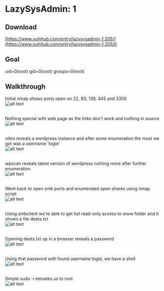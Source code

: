 # LazySysAdmin: 1

## Download 
[https://www.vulnhub.com/entry/lazysysadmin-1,205/](https://www.vulnhub.com/entry/lazysysadmin-1,205/0

## Goal
uid=0(root) gid=0(root) groups=0(root)

## Walkthrough 
Initial nmap shows ports open on 22, 80, 139, 445 and 3306
<br>![alt text](imgs/lazy-nmap-000.png)
<br><br>

Nothing special with web page as the links don't work and nothing in source
<br>![alt text](imgs/lazy-web-001.png)
<br><br>

nikto reveals a wordpress instance and after some enumeration the most we got was a username 'togie'
<br>![alt text](imgs/lazy-nikto-002.png)
<br><br>

wpscan reveals latest version of wordpress nothing more after further enumeration
<br>![alt text](imgs/lazy-wpscan-005.png)
<br><br>

Went back to open smb ports and enumerated open shares using nmap script
<br>![alt text](imgs/lazy-smbenum-006.png)
<br><br>

Using smbclient we're able to get full read-only access to www folder and it shows a file deets.txt
<br>![alt text](imgs/lazy-smbclient-008.png)
<br><br>

Opening deets.txt up in a browser reveals a password
<br>![alt text](imgs/lazy-deets-009.png)
<br><br>

Using that password with found username togie, we have a shell
<br>![alt text](imgs/lazy-togie-010.png)
<br><br>

Simple sudo -i elevates us to root
<br>![alt text](imgs/lazy-root-011.png)
<br><br>